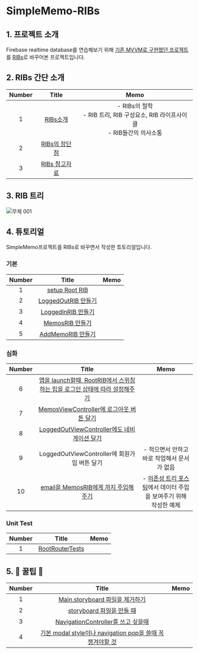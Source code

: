 # SimpleMemo-RIBs

## 1. 프로젝트 소개

Firebase realtime database를 연습해보기 위해 [기존 MVVM로 구현했던 프로젝트](https://github.com/eunjin3786/SimpleMemo) 를
[RIBs](https://github.com/uber/RIBs)로 바꾸어본 프로젝트입니다. 



## 2. RIBs 간단 소개

| Number |                            Title                             |                             Memo                             |
| :----: | :----------------------------------------------------------: | :----------------------------------------------------------: |
|   1    | [RIBs소개](https://github.com/eunjin3786/SimpleMemo-RIBs/blob/feature/RIBs/MD/RIBs소개.md) | - RIBs의 철학  <br />- RIB 트리, RIB 구성요소, RIB 라이프사이클<br />- RIB들간의 의사소통 |
|   2    | [RIBs의 장단점](https://github.com/eunjin3786/SimpleMemo-RIBs/blob/feature/RIBs/MD/RIBs장단점.md) |                                                              |
|   3    | [RIBs 참고자료](https://github.com/eunjin3786/SimpleMemo-RIBs/blob/feature/RIBs/MD/RIBs참고자료.md) |                                                              |





## 3. RIB 트리 

![무제 001](https://user-images.githubusercontent.com/9502063/72495313-b0f83700-3869-11ea-9f56-18d7e540fa36.jpeg)



## 4. 튜토리얼

SimpleMemo프로젝트를 RIBs로 바꾸면서 작성한 튜토리얼입니다.

### 기본

| Number |                            Title                             | Memo |
| :----: | :----------------------------------------------------------: | :--: |
|   1    | [setup Root RIB](https://github.com/eunjin3786/SimpleMemo-RIBs/blob/feature/RIBs/MD/Tutorials/1.%20setup%20Root%20RIB.md) |      |
|   2    | [LoggedOutRIB 만들기](https://github.com/eunjin3786/SimpleMemo-RIBs/blob/feature/RIBs/MD/Tutorials/2.%20LoggedOutRIB%20만들기.md) |      |
|   3    | [LoggedInRIB 만들기](https://github.com/eunjin3786/SimpleMemo-RIBs/blob/feature/RIBs/MD/Tutorials/3.%20LoggedInRIB%20만들기.md) |      |
|   4    | [MemosRIB 만들기](https://github.com/eunjin3786/SimpleMemo-RIBs/blob/feature/RIBs/MD/Tutorials/4.%20MemosRIB%20만들기.md) |      |
|   5    | [AddMemoRIB 만들기](https://github.com/eunjin3786/SimpleMemo-RIBs/blob/feature/RIBs/MD/Tutorials/5.%20AddMemoRIB%20만들기.md) |      |



### 심화

| Number |                            Title                             | Memo |
| :----: | :----------------------------------------------------------: | :--: |
|   6    | [앱을 launch할때, RootRIB에서 스위칭하는 립을 로그인 상태에 따라 설정해주기](https://github.com/eunjin3786/SimpleMemo-RIBs/blob/feature/RIBs/MD/Tutorials/6.%20앱을%20launch할때%2C%20RootRIB에서%20스위칭하는%20립을%20로그인%20상태에%20따라%20설정해주기.md) |      |
|   7    | [MemosViewController에 로그아웃 버튼 달기](https://github.com/eunjin3786/SimpleMemo-RIBs/blob/feature/RIBs/MD/Tutorials/7.%20MemosViewController에%20로그아웃%20버튼%20달기.md) |      |
|   8    | [LoggedOutViewController에도 네비게이션 달기](https://github.com/eunjin3786/SimpleMemo-RIBs/blob/feature/RIBs/MD/Tutorials/8.%20LoggedOutViewController에도%20네비게이션%20달기.md) |      |
|   9    | LoggedOutViewController에 회원가입 버튼 달기 |    - 적으면서 안하고 바로 작업해서 문서가 없음  |
|   10    | [email을 MemosRIB에게 까지 주입해주기](https://github.com/eunjin3786/SimpleMemo-RIBs/blob/feature/RIBs/MD/Tutorials/9.%20email을%20MemosRIB에게%20까지%20주입해주기.md) |    - [의존성 트리 포스팅](https://eunjin3786.tistory.com/116)에서 데이터 주입을 보여주기 위해 작성한 예제  |




### Unit Test
| Number |                            Title                             | Memo |
| :----: | :----------------------------------------------------------: | :--: |
|   1    | [RootRouterTests](https://github.com/eunjin3786/SimpleMemo-RIBs/blob/feature/RIBs/MD/Tutorials/RootRouterTests.md) |      |


## 5. 🍯 꿀팁 🍯
| Number |                            Title                             | Memo |
| :----: | :----------------------------------------------------------: | :--: |
|   1    | [Main.storyboard 파일을 제거하기](https://github.com/eunjin3786/SimpleMemo-RIBs/blob/feature/RIBs/MD/Tips/Main.storyboard%20파일을%20제거하기.md) |      |
|   2    | [storyboard 파일을 만들 때](https://github.com/eunjin3786/SimpleMemo-RIBs/blob/feature/RIBs/MD/Tutorials/storyboard%20파일을%20만들%20때.md) |      |
|   3    | [NavigationController를 쓰고 싶을때](https://github.com/eunjin3786/SimpleMemo-RIBs/blob/feature/RIBs/MD/Tips/NavigationController를%20쓰고%20싶을때.md) |      |
|   4    | [기본 modal style이나 navigation pop을 쓸때 꼭 챙겨야할 것](https://github.com/eunjin3786/SimpleMemo-RIBs/blob/feature/RIBs/MD/Tips/기본%20modal%20style이나%20navigation%20pop을%20쓸%20때%20꼭%20챙겨야할%20것.md) |      |
